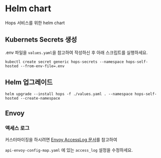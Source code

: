 # Helm chart

Hops 서비스를 위한 helm chart

## Kubernets Secrets 생성

.env 파일을 `values.yaml`을 참고하여 작성하신 후 아래 스크립트를 실행하세요.

```shell
kubectl create secret generic hops-secrets --namespace hops-self-hosted --from-env-file=.env
```

## Helm 업그레이드

```shell
helm upgrade --install hops -f ./values.yaml . --namespace hops-self-hosted --create-namespace
```

## Envoy

### 액세스 로그

커스터마이징을 하시려면 [Envoy AccessLog 문서][EnvoyAccessLogDocs]를 참고하여

`api-envoy-config-map.yaml` 에 있는 `access_log` 설정을 수정하세요.

[EnvoyAccessLogDocs]: https://www.envoyproxy.io/docs/envoy/latest/api-v3/config/accesslog/v3/accesslog.proto#envoy-v3-api-msg-config-accesslog-v3-accesslog
